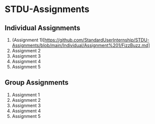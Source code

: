 # STDU-Assignments

## Individual Assignments
1. (Assignment 1)[https://github.com/StandardUserInternship/STDU-Assignments/blob/main/Individual/Assignment%201/FizzBuzz.md]
2. Assignment 2
3. Assignment 3
4. Assignment 4
5. Assignment 5

## Group Assignments
1. Assignment 1
2. Assignment 2
3. Assignment 3
4. Assignment 4
5. Assignment 5
